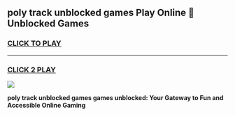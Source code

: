 
## poly track unblocked games Play Online 👋 Unblocked Games
<h3>
<a href="https://premium.freeplayer.one?title=poly_track_unblocked_games&ref=19F">CLICK TO PLAY</a></h3>
<hr>

<h3>
<a href="https://premium.freeplayer.one?title=poly_track_unblocked_games&ref=19F">CLICK 2 PLAY</a>
  
</h3>

<a href="https://premium.freeplayer.one?title=poly_track_unblocked_games&ref=19F"><img src="https://clearcache.store/games.png"></a>


**poly track unblocked games games unblocked: Your Gateway to Fun and Accessible Online Gaming**
